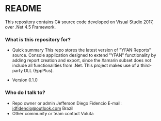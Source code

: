 ﻿# README #

This repository contains C# source code developed on Visual Studio 2017, over .Net 4.5 Framework.

### What is this repository for? ###

* Quick summary
	This repo stores the latest version of "YFAN Reports" source.
	Console application designed to extend "YFAN" functionality by adding report creation and export, since the Xamarin subset does not include all functionalities from .Net.
	This project makes use of a third-party DLL (EppPlus).

* Version 
	0.1.0

### Who do I talk to? ###

* Repo owner or admin
	Jefferson Diego Fidencio
	E-mail: jdfidencio@outlook.com
	Brazil
* Other community or team contact
	Voluta